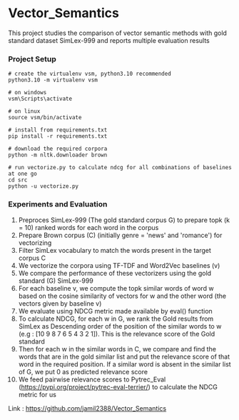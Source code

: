 # Vector_Semantics
This project studies the comparison of vector semantic methods with gold standard dataset SimLex-999 and reports multiple evaluation results


### Project Setup

```
# create the virtualenv vsm, python3.10 recommended
python3.10 -m virtualenv vsm

# on windows
vsm\Scripts\activate

# on linux
source vsm/bin/activate

# install from requirements.txt
pip install -r requirements.txt

# download the required corpora
python -m nltk.downloader brown

# run vectorize.py to calculate ndcg for all combinations of baselines at one go
cd src
python -u vectorize.py

```

### Experiments and Evaluation

1. Preproces SimLex-999 (The gold standard corpus G) to prepare topk (k = 10) ranked words for each word in the corpus 
2. Prepare Brown corpus (C) (initially genre = 'news' and 'romance') for vectorizing
3. Filter SimLex vocabulary to match the words present in the target corpus C
4. We vectorize the corpora using TF-TDF and Word2Vec baselines (v)
5. We compare the performance of these vectorizers using the gold standard (G) SimLex-999
6. For each baseline v, we compute the topk similar words of word w based on the cosine similarity of vectors for w and the other word (the vectors given by baseline v)
7. We evaluate using NDCG metric made available by eval() function
8. To calculate NDCG, for each w in G, we rank the Gold results from SimLex as Descending order of the position of the similar words to w (e.g : [10 9 8 7 6 5 4 3 2 1]). This is the relevance score of the Gold standard
9. Then for each w in the similar words in C, we compare and find the words that are in the gold similar list and put the relevance score of that word in the required position. If a similar word is absent in the similar list of G, we put 0 as predicted relevance score
10. We feed pairwise relevance scores to Pytrec_Eval (https://pypi.org/project/pytrec-eval-terrier/) to calculate the NDCG metric for us


Link : https://github.com/jamil2388/Vector_Semantics